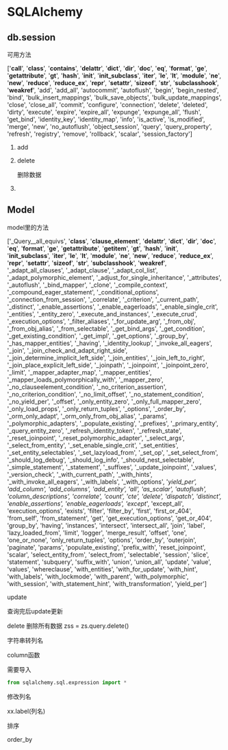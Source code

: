 # SQLAlchemy



## db.session

可用方法

['__call__', '__class__', '__contains__', '__delattr__', '__dict__', '__dir__', '__doc__', '__eq__', '__format__', '__ge__', '__getattribute__', '__gt__', '__hash__', '__init__', '__init_subclass__', '__iter__', '__le__', '__lt__', '__module__', '__ne__', '__new__', '__reduce__', '__reduce_ex__', '__repr__', '__setattr__', '__sizeof__', '__str__', '__subclasshook__', '__weakref__', 'add', 'add_all', 'autocommit', 'autoflush', 'begin', 'begin_nested', 'bind', 'bulk_insert_mappings', 'bulk_save_objects', 'bulk_update_mappings', 'close', 'close_all', 'commit', 'configure', 'connection', 'delete', 'deleted', 'dirty', 'execute', 'expire', 'expire_all', 'expunge', 'expunge_all', 'flush', 'get_bind', 'identity_key', 'identity_map', 'info', 'is_active', 'is_modified', 'merge', 'new', 'no_autoflush', 'object_session', 'query', 'query_property', 'refresh', 'registry', 'remove', 'rollback', 'scalar', 'session_factory']

1. add

2. delete

   删除数据

3. 

## Model

model里的方法

['_Query__all_equivs', '__class__', '__clause_element__', '__delattr__', '__dict__', '__dir__', '__doc__', '__eq__', '__format__', '__ge__', '__getattribute__', '__getitem__', '__gt__', '__hash__', '__init__', '__init_subclass__', '__iter__', '__le__', '__lt__', '__module__', '__ne__', '__new__', '__reduce__', '__reduce_ex__', '__repr__', '__setattr__', '__sizeof__', '__str__', '__subclasshook__', '__weakref__', '_adapt_all_clauses', '_adapt_clause', '_adapt_col_list', '_adapt_polymorphic_element', '_adjust_for_single_inheritance', '_attributes', '_autoflush', '_bind_mapper', '_clone', '_compile_context', '_compound_eager_statement', '_conditional_options', '_connection_from_session', '_correlate', '_criterion', '_current_path', '_distinct', '_enable_assertions', '_enable_eagerloads', '_enable_single_crit', '_entities', '_entity_zero', '_execute_and_instances', '_execute_crud', '_execution_options', '_filter_aliases', '_for_update_arg', '_from_obj', '_from_obj_alias', '_from_selectable', '_get_bind_args', '_get_condition', '_get_existing_condition', '_get_impl', '_get_options', '_group_by', '_has_mapper_entities', '_having', '_identity_lookup', '_invoke_all_eagers', '_join', '_join_check_and_adapt_right_side', '_join_determine_implicit_left_side', '_join_entities', '_join_left_to_right', '_join_place_explicit_left_side', '_joinpath', '_joinpoint', '_joinpoint_zero', '_limit', '_mapper_adapter_map', '_mapper_entities', '_mapper_loads_polymorphically_with', '_mapper_zero', '_no_clauseelement_condition', '_no_criterion_assertion', '_no_criterion_condition', '_no_limit_offset', '_no_statement_condition', '_no_yield_per', '_offset', '_only_entity_zero', '_only_full_mapper_zero', '_only_load_props', '_only_return_tuples', '_options', '_order_by', '_orm_only_adapt', '_orm_only_from_obj_alias', '_params', '_polymorphic_adapters', '_populate_existing', '_prefixes', '_primary_entity', '_query_entity_zero', '_refresh_identity_token', '_refresh_state', '_reset_joinpoint', '_reset_polymorphic_adapter', '_select_args', '_select_from_entity', '_set_enable_single_crit', '_set_entities', '_set_entity_selectables', '_set_lazyload_from', '_set_op', '_set_select_from', '_should_log_debug', '_should_log_info', '_should_nest_selectable', '_simple_statement', '_statement', '_suffixes', '_update_joinpoint', '_values', '_version_check', '_with_current_path', '_with_hints', '_with_invoke_all_eagers', '_with_labels', '_with_options', '_yield_per', 'add_column', 'add_columns', 'add_entity', 'all', 'as_scalar', 'autoflush', 'column_descriptions', 'correlate', 'count', 'cte', 'delete', 'dispatch', 'distinct', 'enable_assertions', 'enable_eagerloads', 'except_', 'except_all', 'execution_options', 'exists', 'filter', 'filter_by', 'first', 'first_or_404', 'from_self', 'from_statement', 'get', 'get_execution_options', 'get_or_404', 'group_by', 'having', 'instances', 'intersect', 'intersect_all', 'join', 'label', 'lazy_loaded_from', 'limit', 'logger', 'merge_result', 'offset', 'one', 'one_or_none', 'only_return_tuples', 'options', 'order_by', 'outerjoin', 'paginate', 'params', 'populate_existing', 'prefix_with', 'reset_joinpoint', 'scalar', 'select_entity_from', 'select_from', 'selectable', 'session', 'slice', 'statement', 'subquery', 'suffix_with', 'union', 'union_all', 'update', 'value', 'values', 'whereclause', 'with_entities', 'with_for_update', 'with_hint', 'with_labels', 'with_lockmode', 'with_parent', 'with_polymorphic', 'with_session', 'with_statement_hint', 'with_transformation', 'yield_per']



update 

查询完后update更新

delete
删除所有数据
 zss = zs.query.delete()







字符串转列名

column函数

需要导入

```python
from sqlalchemy.sql.expression import *

```

修改列名

xx.label(列名)

排序

order_by

